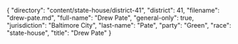 {
  "directory": "content/state-house/district-41",
  "district": 41,
  "filename": "drew-pate.md",
  "full-name": "Drew Pate",
  "general-only": true,
  "jurisdiction": "Baltimore City",
  "last-name": "Pate",
  "party": "Green",
  "race": "state-house",
  "title": "Drew Pate"
}
